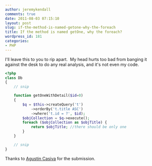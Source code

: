 ```yaml
---
author: jeremykendall
comments: true
date: 2011-08-03 07:15:10
layout: post
slug: if-the-method-is-named-getone-why-the-foreach
title: If the method is named getOne, why the foreach?
wordpress_id: 181
categories:
- PHP
---
```


I'll leave this to you to rip apart.  My head hurts too bad from banging it against the desk to do any real analysis, and it's not even my code.

```php
<?php
class Db
{
    // snip

    function getOneWithDetail($id=0)
    {
        $q = $this->createQuery('t')
            ->orderBy('t.title ASC')
            ->where('t.id = ?', $id);
        $objCollection = $q->execute();
        foreach ($objCollection as $objTitle) {
            return $objTitle; //there should be only one 
        }
    }

    // snip
}
``` 

Thanks to [Agustin Casiva](http://www.casivaagustin.com.ar/) for the submission.
